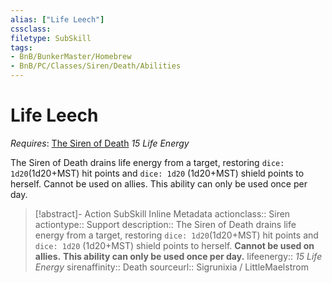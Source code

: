 ```yaml
---
alias: ["Life Leech"]
cssclass: 
filetype: SubSkill
tags:
- BnB/BunkerMaster/Homebrew
- BnB/PC/Classes/Siren/Death/Abilities
---
```

# Life Leech
*Requires*: [The Siren of Death](../The-Siren-of-Death.md)
_15 Life Energy_

The Siren of Death drains life energy from a target, restoring `dice: 1d20`(1d20+MST) hit points and `dice: 1d20` (1d20+MST) shield points to herself.
Cannot be used on allies.
This ability can only be used once per day.

>[!abstract]- Action SubSkill Inline Metadata
> actionclass:: Siren
> actiontype:: Support
> description:: The Siren of Death drains life energy from a target, restoring `dice: 1d20`(1d20+MST) hit points and `dice: 1d20` (1d20+MST) shield points to herself. __Cannot be used on allies.__ __This ability can only be used once per day.__
> lifeenergy:: _15 Life Energy_
> sirenaffinity:: Death
> sourceurl:: Sigrunixia / LittleMaelstrom

